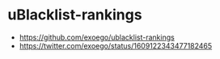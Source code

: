 # uBlacklist-rankings
- https://github.com/exoego/ublacklist-rankings
- https://twitter.com/exoego/status/1609122343477182465
